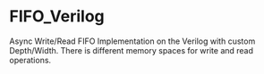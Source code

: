 # FIFO_Verilog
Async Write/Read FIFO Implementation on the Verilog with custom Depth/Width.
There is different memory spaces for write and read operations.
